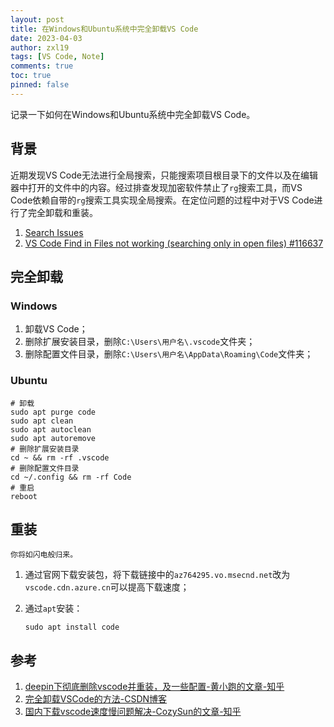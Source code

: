 ```yaml
---
layout: post
title: 在Windows和Ubuntu系统中完全卸载VS Code
date: 2023-04-03
author: zxl19
tags: [VS Code, Note]
comments: true
toc: true
pinned: false
---
```


记录一下如何在Windows和Ubuntu系统中完全卸载VS Code。

<!-- more -->

## 背景

近期发现VS Code无法进行全局搜索，只能搜索项目根目录下的文件以及在编辑器中打开的文件中的内容。经过排查发现加密软件禁止了`rg`搜索工具，而VS Code依赖自带的`rg`搜索工具实现全局搜索。在定位问题的过程中对于VS Code进行了完全卸载和重装。

1. [Search Issues](https://github.com/microsoft/vscode/wiki/Search-Issues)
2. [VS Code Find in Files not working (searching only in open files) #116637](https://github.com/microsoft/vscode/issues/116637)

## 完全卸载

### Windows

1. 卸载VS Code；
2. 删除扩展安装目录，删除`C:\Users\用户名\.vscode`文件夹；
3. 删除配置文件目录，删除`C:\Users\用户名\AppData\Roaming\Code`文件夹；

### Ubuntu

```shell
# 卸载
sudo apt purge code
sudo apt clean
sudo apt autoclean
sudo apt autoremove
# 删除扩展安装目录
cd ~ && rm -rf .vscode
# 删除配置文件目录
cd ~/.config && rm -rf Code
# 重启
reboot
```

## 重装

```text
你将如闪电般归来。
```

1. 通过官网下载安装包，将下载链接中的`az764295.vo.msecnd.net`改为`vscode.cdn.azure.cn`可以提高下载速度；
2. 通过`apt`安装：

    ```shell
    sudo apt install code
    ```

## 参考

1. [deepin下彻底删除vscode并重装，及一些配置-黄小跑的文章-知乎](https://zhuanlan.zhihu.com/p/148671055)
2. [完全卸载VSCode的方法-CSDN博客](https://blog.csdn.net/why_not_can/article/details/114315469)
3. [国内下载vscode速度慢问题解决-CozySun的文章-知乎](https://zhuanlan.zhihu.com/p/112215618)
